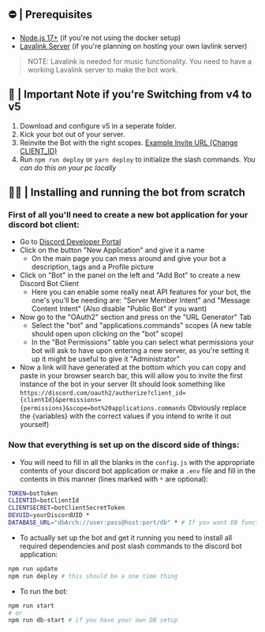 ## ⛔ | Prerequisites

- [Node.js 17+](https://nodejs.org/en/download/) (if you're not using the docker setup)
- [Lavalink Server](https://code.darrennathanael.com/how-to-lavalink) (if you're planning on hosting your own lavlink server)

> NOTE: Lavalink is needed for music functionality. You need to have a working Lavalink server to make the bot work.


## 📝 | Important Note if you're Switching from v4 to v5

1. Download and configure v5 in a seperate folder.
2. Kick your bot out of your server.
3. Reinvite the Bot with the right
   scopes. [Example Invite URL (Change CLIENT_ID)](https://discord.com/oauth2/authorize?client_id=CLIENT_ID&permissions=277083450689&scope=bot%20applications.commands)
4. Run `npm run deploy` or `yarn deploy` to initialize the slash commands. _You can do this on your pc locally_

## 🏃‍♂ | Installing and running the bot from scratch

### First of all you'll need to create a new bot application for your discord bot client:
  - Go to [Discord Developer Portal](https://discord.com/developers/applications/)
  - Click on the button "New Application" and give it a name
    - On the main page you can mess around and give your bot a description, tags and a Profile picture
  - Click on "Bot" in the panel on the left and "Add Bot" to create a new Discord Bot Client
    - Here you can enable some really neat API features for your bot, the one's you'll be needing are: "Server Member Intent" and "Message Content Intent" (Also disable "Public Bot" if you want)
  - Now go to the "OAuth2" section and press on the "URL Generator" Tab
    - Select the "bot" and "applications.commands" scopes (A new table should open upon clicking on the "bot" scope)
    - In the "Bot Permissions" table you can select what permissions your bot will ask to have upon entering a new server, as you're setting it up it might be useful to give it "Administrator"
  - Now a link will have generated at the bottom which you can copy and paste in your browser search bar, this will allow you to invite the first instance of the bot in your server
(It should look something like `https://discord.com/oauth2/authorize?client_id={clientId}&permissions={permissions}&scope=bot%20applications.commands` Obviously replace the {variables} with the correct values if you intend to write it out yourself)

### Now that everything is set up on the discord side of things:
  - You will need to fill in all the blanks in the `config.js` with the appropriate contents of your discord bot application or make a `.env` file and fill in the contents in this manner (lines marked with `*` are optional):
```bash
TOKEN=botToken
CLIENTID=botClientId
CLIENTSECRET=botClientSecretToken
DEVUID=yourDiscordUID *
DATABASE_URL="dbArch://user:pass@host:port/db" * # If you want DB functionality
```
  - To actually set up the bot and get it running you need to install all required dependencies and post slash commands to the discord bot application:
```bash
npm run update
npm run deploy # this should be a one time thing
```
  - To run the bot:
```bash
npm run start
# or
npm run db-start # if you have your own DB setup
```